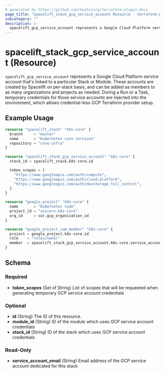 ```yaml
---
# generated by https://github.com/hashicorp/terraform-plugin-docs
page_title: "spacelift_stack_gcp_service_account Resource - terraform-provider-spacelift"
subcategory: ""
description: |-
  spacelift_gcp_service_account represents a Google Cloud Platform service account that's linked to a particular Stack or Module. These accounts are created by Spacelift on per-stack basis, and can be added as members to as many organizations and projects as needed. During a Run or a Task, temporary credentials for those service accounts are injected into the environment, which allows credential-less GCP Terraform provider setup.
---
```


# spacelift_stack_gcp_service_account (Resource)

`spacelift_gcp_service_account` represents a Google Cloud Platform service account that's linked to a particular Stack or Module. These accounts are created by Spacelift on per-stack basis, and can be added as members to as many organizations and projects as needed. During a Run or a Task, temporary credentials for those service accounts are injected into the environment, which allows credential-less GCP Terraform provider setup.

## Example Usage

```terraform
resource "spacelift_stack" "k8s-core" {
  branch     = "master"
  name       = "Kubernetes core services"
  repository = "core-infra"
}

resource "spacelift_stack_gcp_service_account" "k8s-core" {
  stack_id = spacelift_stack.k8s-core.id

  token_scopes = [
    "https://www.googleapis.com/auth/compute",
    "https://www.googleapis.com/auth/cloud-platform",
    "https://www.googleapis.com/auth/devstorage.full_control",
  ]
}

resource "google_project" "k8s-core" {
  name       = "Kubernetes code"
  project_id = "unicorn-k8s-core"
  org_id     = var.gcp_organization_id
}

resource "google_project_iam_member" "k8s-core" {
  project = google_project.k8s-core.id
  role    = "roles/owner"
  member  = spacelift_stack_gcp_service_account.k8s-core.service_account_email
}
```

<!-- schema generated by tfplugindocs -->
## Schema

### Required

- **token_scopes** (Set of String) List of scopes that will be requested when generating temporary GCP service account credentials

### Optional

- **id** (String) The ID of this resource.
- **module_id** (String) ID of the module which uses GCP service account credentials
- **stack_id** (String) ID of the stack which uses GCP service account credentials

### Read-Only

- **service_account_email** (String) Email address of the GCP service account dedicated for this stack


